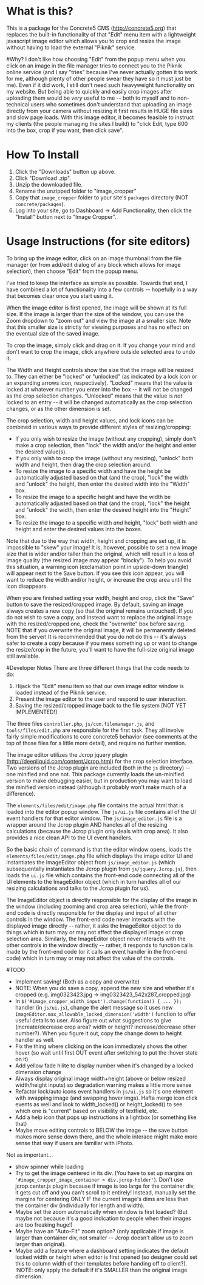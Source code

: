 # What is this?
This is a package for the Concrete5 CMS (http://concrete5.org) that replaces the built-in functionality of that "Edit" menu item with a lightweight javascript image editor which allows you to crop and resize the image without having to load the external "Piknik" service.

#Why?
I don't like how choosing "Edit" from the popup menu when you click on an image in the file manager tries to connect you to the Piknik online service (and I say "tries" because I've never actually gotten it to work for me, although plenty of other people swear they have so it must just be me). Even if it did work, I still don't need such heavyweight functionality on my website. But being able to quickly and easily crop images after uploading them would be *very* useful to me -- both to myself and to non-technical users who sometimes don't understand that uploading an image directly from your camera without resizing it first results in HUGE file sizes and slow page loads. With this image editor, it becomes feasible to instruct my clients (the people managing the sites I build) to "click Edit, type 600 into the box, crop if you want, then click save".

# How To Install
1. Click the "Downloads" button up above.
2. Click "Download .zip".
3. Unzip the downloaded file.
4. Rename the unzipped folder to "image_cropper"
5. Copy that `image_cropper` folder to your site's `packages` directory (NOT `concrete/packages`).
6. Log into your site, go to Dashboard -> Add Functionality, then click the "Install" button next to "Image Cropper".

# Usage Instructions (for site editors)
To bring up the image editor, click on an image thumbnail from the file manager (or from add/edit dialog of any block which allows for image selection), then choose "Edit" from the popup menu.

I've tried to keep the interface as simple as possible. Towards that end, I have combined a lot of functionality into a few controls -- hopefully in a way that becomes clear once you start using it.

When the image editor is first opened, the image will be shown at its full size. If the image is larger than the size of the window, you can use the Zoom dropdown to "zoom out" and view the image at a smaller size. Note that this smaller size is strictly for viewing purposes and has no effect on the eventual size of the saved image.

To crop the image, simply click and drag on it. If you change your mind and don't want to crop the image, click anywhere outside selected area to undo it.

The Width and Height controls show the size that the image will be resized to. They can either be "locked" or "unlocked" (as indicated by a lock icon or an expanding arrows icon, respectively). "Locked" means that the value is locked at whatever number you enter into the box -- it will not be changed as the crop selection changes. "Unlocked" means that the value is *not* locked to an entry -- it will be changed automatically as the crop selection changes, or as the other dimension is set.

The crop selection, width and height values, and lock icons can be combined in various ways to provide different styles of resizing/cropping:

* If you only wish to resize the image (without any cropping), simply don't make a crop selection, then "lock" the width and/or the height and enter the desired value(s).
* If you only wish to crop the image (without any resizing), "unlock" both width and height, then drag the crop selection around.
* To resize the image to a specific width and have the height be automatically adjusted based on that (and the crop), "lock" the width and "unlock" the height, then enter the desired width into the "Width" box.
* To resize the image to a specific height and have the width be automatically adjusted based on that (and the crop), "lock" the height and "unlock" the width, then enter the desired height into the "Height" box.
* To resize the image to a specific width *and* height, "lock" both width and height and enter the desired values into the boxes.

Note that due to the way that width, height and cropping are set up, it is impossible to "skew" your image! It is, however, possible to set a new image size that is wider and/or taller than the original, which will result in a loss of image quality (the resized image may appear "blocky"). To help you avoid this situation, a warning icon (exclamation point in upside-down triangle) will appear next to the Save button. If you see this icon appear, you will want to reduce the width and/or height, or increase the crop area until the icon disappears.

When you are finished setting your width, height and crop, click the "Save" button to save the resized/cropped image. By default, saving an image always creates a new copy (so that the original remains untouched). If you do not wish to save a copy, and instead want to replace the original image with the resized/cropped one, check the "overwrite" box before saving. NOTE that if you overwrite the original image, it will be permanently deleted from the server! It is recommended that you do not do this -- it's always safer to create a copy because if you mess something up or want to change the resize/crop in the future, you'll want to have the full-size original image still available.

#Developer Notes
There are three different things that the code needs to do:

1. Hijack the "Edit" menu item so that our own image editor window is loaded instead of the Piknik service.
2. Present the image editor to the user and respond to user interaction.
3. Saving the resized/cropped image back to the file system [NOT YET IMPLEMENTED!]

The three files `controller.php`, `js/ccm.filemanager.js`, and `tools/files/edit.php` are responsible for the first task. They all involve fairly simple modifications to core concrete5 behavior (see comments at the top of those files for a little more detail), and require no further mention.

The image editor utilizes the Jcrop jquery plugin (http://deepliquid.com/content/Jcrop.html) for the crop selection interface. Two versions of the Jcrop plugin are included (both in the `js` directory) -- one minified and one not. This package currently loads the un-minified version to make debugging easier, but in production you may want to load the minified version instead (although it probably won't make much of a difference).

The `elements/files/edit/image.php` file contains the actual html that is loaded into the editor popup window. The `js/ui.js` file contains all of the UI event handlers for that editor window. The `js/image_editor.js` file is a wrapper around the Jcrop plugin AND handles all of the resizing calculations (because the Jcrop plugin only deals with crop area). It also provides a nice clean API to the UI event handlers.

So the basic chain of command is that the editor window opens, loads the `elements/files/edit/image.php` file which displays the image editor UI and instantiates the ImageEditor object from `js/image_editor.js` (which subsequentally instantiates the Jcrop plugin from `js/jquery.Jcrop.js`), then loads the `ui.js` file which contains the front-end code connecting all of the UI elements to the ImageEditor object (which in turn handles all of our resizing calculations and talks to the Jcrop plugin for us).

The ImageEditor object is directly responsible for the display of the image in the window (including zooming and crop area selection), while the front-end code is directly responsible for the display and input of all other controls in the window. The front-end code never interacts with the displayed image directly -- rather, it asks the ImageEditor object to do things which in turn may or may not affect the displayed image or crop selection area. Similarly, the ImageEditor object never interacts with the other controls in the window directly -- rather, it responds to function calls made by the front-end code (or it calls an event handler in the front-end code) which in turn may or may not affect the value of the controls.

#TODO
* Implement saving! (Both as a copy and overwrite)
* NOTE: When you do save a copy, append the new size and whether it's cropped (e.g. img0323423.jpg -> img0323423_542x287_cropped.jpg)
* In `$('#image_cropper_width_input').change(function() { ... });` handler (in `js/ui.js`), change the alert message so it uses new `ImageEditor.max_allowable_locked_dimension('width')` function to offer useful details to user. Also figure out what suggestions to give (increate/decrease crop area? width or height? increase/decrease other number?). When you figure it out, copy the change down to height handler as well.
* Fix the thing where clicking on the icon immediately shows the other hover (so wait until first OUT event after switching to put the :hover state on it)
* Add yellow fade hilite to display number when it's changed by a locked dimension change
* Always display original image width+height (above or below resized width/height inputs) so degradation warning makes a little more sense
* Refactor lock/auto icons event handlers in `js/ui.js` so it's one element with swapping image (and swapping hover imgs). Hafta merge icon click events as well and look to width_locked() or height_locked() to see which one is "current" based on visibility of textfield, etc.
* Add a help icon that pops up instructions in a lightbox (or something like that)
* Maybe move editing controls to BELOW the image -- the save button makes more sense down there, and the whole interace might make more sense that way if users are familiar with iPhoto.

Not as important...

* show spinner while loading
* Try to get the image centered in its div. (You have to set up margins on `'#image_cropper_image_container > div.jcrop-holder'`). Don't use jcrop.center.js plugin because if image is too large for the container div, it gets cut off and you can't scroll to it entirely! Instead, manually set the margins for centering ONLY IF the current image's dims are less than the container div (individually for length and width).
* Maybe set the zoom automatically when window is first loaded? (But maybe not because it's a good indication to people when their images are too freaking huge!)
* Maybe have an "Auto-Fit" zoom option? (only applicable if image is larger than container div, not smaller -- Jcrop doesn't allow us to zoom larger than original).
* Maybe add a feature where a dashboard setting indicates the default locked width or height when editor is first opened (so designer could set this to column width of their templates before handing off to client?). !NOTE: only apply the default if it's SMALLER than the original image dimension.
